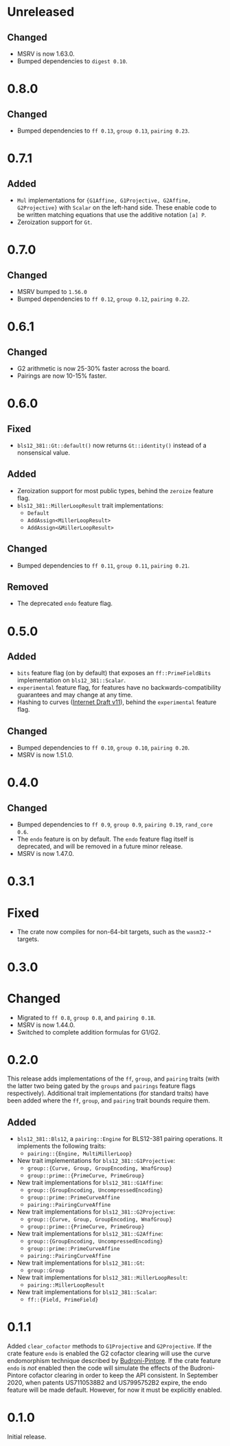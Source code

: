 # Unreleased
## Changed
- MSRV is now 1.63.0.
- Bumped dependencies to `digest 0.10`.

# 0.8.0
## Changed
- Bumped dependencies to `ff 0.13`, `group 0.13`, `pairing 0.23`.

# 0.7.1
## Added
- `Mul` implementations for `{G1Affine, G1Projective, G2Affine, G2Projective}`
  with `Scalar` on the left-hand side. These enable code to be written matching
  equations that use the additive notation `[a] P`.
- Zeroization support for `Gt`.

# 0.7.0

## Changed
- MSRV bumped to `1.56.0`
- Bumped dependencies to `ff 0.12`, `group 0.12`, `pairing 0.22`.

# 0.6.1

## Changed
- G2 arithmetic is now 25-30% faster across the board.
- Pairings are now 10-15% faster.

# 0.6.0

## Fixed
- `bls12_381::Gt::default()` now returns `Gt::identity()` instead of a nonsensical value.

## Added
- Zeroization support for most public types, behind the `zeroize` feature flag.
- `bls12_381::MillerLoopResult` trait implementations:
  - `Default`
  - `AddAssign<MillerLoopResult>`
  - `AddAssign<&MillerLoopResult>`

## Changed
- Bumped dependencies to `ff 0.11`, `group 0.11`, `pairing 0.21`.

## Removed
- The deprecated `endo` feature flag.

# 0.5.0

## Added
- `bits` feature flag (on by default) that exposes an `ff::PrimeFieldBits` implementation
  on `bls12_381::Scalar`.
- `experimental` feature flag, for features have no backwards-compatibility guarantees and
  may change at any time.
- Hashing to curves ([Internet Draft v11](https://datatracker.ietf.org/doc/html/draft-irtf-cfrg-hash-to-curve-11)),
  behind the `experimental` feature flag.

## Changed
- Bumped dependencies to `ff 0.10`, `group 0.10`, `pairing 0.20`.
- MSRV is now 1.51.0.

# 0.4.0

## Changed
- Bumped dependencies to `ff 0.9`, `group 0.9`, `pairing 0.19`, `rand_core 0.6`.
- The `endo` feature is on by default. The `endo` feature flag itself is deprecated, and
  will be removed in a future minor release.
- MSRV is now 1.47.0.

# 0.3.1

# Fixed
* The crate now compiles for non-64-bit targets, such as the `wasm32-*` targets.

# 0.3.0

# Changed
* Migrated to `ff 0.8`, `group 0.8`, and `pairing 0.18`.
* MSRV is now 1.44.0.
* Switched to complete addition formulas for G1/G2.

# 0.2.0

This release adds implementations of the `ff`, `group`, and `pairing` traits (with the
latter two being gated by the `groups` and `pairings` feature flags respectively).
Additional trait implementations (for standard traits) have been added where the `ff`,
`group`, and `pairing` trait bounds require them.

## Added
* `bls12_381::Bls12`, a `pairing::Engine` for BLS12-381 pairing operations. It implements
  the following traits:
  * `pairing::{Engine, MultiMillerLoop}`
* New trait implementations for `bls12_381::G1Projective`:
  * `group::{Curve, Group, GroupEncoding, WnafGroup}`
  * `group::prime::{PrimeCurve, PrimeGroup}`
* New trait implementations for `bls12_381::G1Affine`:
  * `group::{GroupEncoding, UncompressedEncoding}`
  * `group::prime::PrimeCurveAffine`
  * `pairing::PairingCurveAffine`
* New trait implementations for `bls12_381::G2Projective`:
  * `group::{Curve, Group, GroupEncoding, WnafGroup}`
  * `group::prime::{PrimeCurve, PrimeGroup}`
* New trait implementations for `bls12_381::G2Affine`:
  * `group::{GroupEncoding, UncompressedEncoding}`
  * `group::prime::PrimeCurveAffine`
  * `pairing::PairingCurveAffine`
* New trait implementations for `bls12_381::Gt`:
  * `group::Group`
* New trait implementations for `bls12_381::MillerLoopResult`:
  * `pairing::MillerLoopResult`
* New trait implementations for `bls12_381::Scalar`:
  * `ff::{Field, PrimeField}`

# 0.1.1

Added `clear_cofactor` methods to `G1Projective` and `G2Projective`. If the crate feature `endo`
is enabled the G2 cofactor clearing will use the curve endomorphism technique described by
[Budroni-Pintore](https://ia.cr/2017/419). If the crate feature `endo` is _not_ enabled then
the code will simulate the effects of the Budroni-Pintore cofactor clearing in order to keep
the API consistent. In September 2020, when patents US7110538B2 and US7995752B2 expire, the
endo feature will be made default. However, for now it must be explicitly enabled.

# 0.1.0

Initial release.
